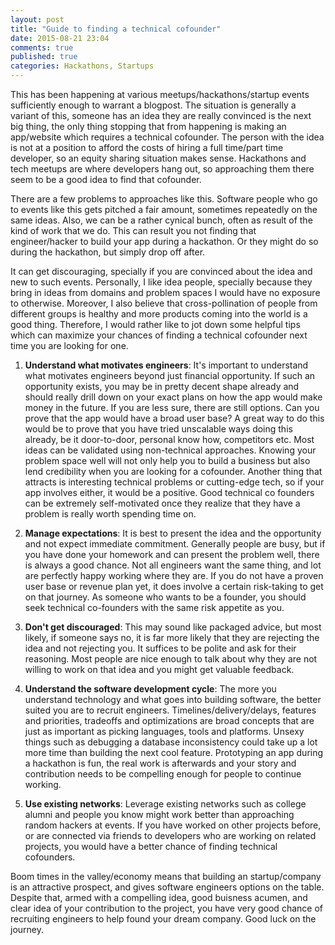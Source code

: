 ```yaml
---
layout: post
title: "Guide to finding a technical cofounder"
date: 2015-08-21 23:04
comments: true
published: true
categories: Hackathons, Startups
---
```


This has been happening at various meetups/hackathons/startup events sufficiently enough to warrant a blogpost. The situation is generally a variant of this, someone has an idea they are really convinced is the next big thing, the only thing stopping that from happening is making an app/website which requires a technical cofounder. The person with the idea is not at a position to afford the costs of hiring a full time/part time developer, so an equity sharing situation makes sense. Hackathons and tech meetups are where developers hang out, so approaching them there seem to be a good idea to find that cofounder.

There are a few problems to approaches like this. Software people who go to events like this gets pitched a fair amount, sometimes repeatedly on the same ideas. Also, we can be a rather cynical bunch, often as result of the kind of work that we do. This can result you not finding that engineer/hacker to build your app during a hackathon. Or they might do so during the hackathon, but simply drop off after.

It can get discouraging, specially if you are convinced about the idea and new to such events. Personally, I like idea people, specially because they bring in ideas from domains and problem spaces I would have no exposure to otherwise. Moreover, I also believe that cross-pollination of people from different groups is healthy and more products coming into the world is a good thing. Therefore, I would rather like to jot down some helpful tips which can maximize your chances of finding a technical cofounder next time you are looking for one. 

1. **Understand what motivates engineers**: It's important to understand what motivates engineers beyond just financial opportunity. If such an opportunity exists, you may be in pretty decent shape already and should really drill down on your exact plans on how the app would make money in the future. If you are less sure, there are still options. Can you prove that the app would have a broad user base? A great way to do this would be to prove that you have tried unscalable ways doing this already, be it door-to-door, personal know how, competitors etc. Most ideas can be validated using non-technical approaches. Knowing your problem space well will not only help you to build a business but also lend credibility when you are looking for a cofounder. Another thing that attracts is interesting technical problems or cutting-edge tech, so if your app involves either, it would be a positive. Good technical co founders can be extremely self-motivated once they realize that they have a problem is really worth spending time on.

2. **Manage expectations**: It is best to present the idea and the opportunity and not expect immediate commitment. Generally people are busy, but if you have done your homework and can present the problem well, there is always a good chance. Not all engineers want the same thing, and lot are perfectly happy working where they are. If you do not have a proven user base or revenue plan yet, it does involve a certain risk-taking to get on that journey. As someone who wants to be a founder, you should seek technical co-founders with the same risk appetite as you.

<!-- more -->

3. **Don't get discouraged**: This may sound like packaged advice, but most likely, if someone says no, it is far more likely that they are rejecting the idea and not rejecting you. It suffices to be polite and ask for their reasoning. Most people are nice enough to talk about why they are not willing to work on that idea and you might get valuable feedback.

4. **Understand the software development cycle**: The more you understand technology and what goes into building software, the better suited you are to recruit engineers. Timelines/delivery/delays, features and priorities, tradeoffs and optimizations are broad concepts that are just as important as picking languages, tools and platforms. Unsexy things such as debugging a database inconsistency could take up a lot more time than building the next cool feature. Prototyping an app during a hackathon is fun, the real work is afterwards and your story and contribution needs to be compelling enough for people to continue working.

5. **Use existing networks**: Leverage existing networks such as college alumni and people you know might work better than approaching random hackers at events. If you have worked on other projects before, or are connected via friends to developers who are working on related projects, you would have a better chance of finding technical cofounders.

Boom times in the valley/economy means that building an startup/company is an attractive prospect, and gives software engineers options on the table. Despite that, armed with a compelling idea, good buisness acumen, and clear idea of your contribution to the project, you have very good chance of recruiting engineers to help found your dream company. Good luck on the journey.